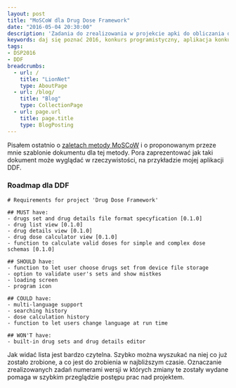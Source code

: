 ```yaml
---
layout: post
title: "MoSCoW dla Drug Dose Framework"
date: "2016-05-04 20:30:00"
description: 'Zadania do zrealizowania w projekcie apki do obliczania dawek leków'
keywords: daj się poznać 2016, konkurs programistyczny, aplikacja konkursowa, drug dose framework, aplikacja mobilna, pas pediatryczny, dawkowanie leków, ionic framework, metoda MoSCoW, zbieranie wymagań, analiza wymagań,  must have, should have, could have, wont have, minimum usable subset, markdown
tags:
- DSP2016
- DDF
breadcrumbs:
  - url: /
    title: "LionNet"
    type: AboutPage
  - url: /blog/
    title: "Blog"
    type: CollectionPage
  - url: page.url
    title: page.title
    type: BlogPosting
---
```


Pisałem ostatnio o [zaletach metody MoSCoW][1] i o proponowanym przeze mnie szablonie
dokumentu dla tej metody. Pora zaprezentować jak taki dokument może wyglądać w 
rzeczywistości, na przykładzie mojej aplikacji DDF.

### Roadmap dla DDF

    # Requirements for project 'Drug Dose Framework'

    ## MUST have:
    - drugs set and drug details file format specyfication [0.1.0]
    - drug list view [0.1.0]
    - drug details view [0.1.0]
    - drug dose calculator view [0.1.0]
    - function to calculate valid doses for simple and complex dose schemas [0.1.0]

    ## SHOULD have:
    - function to let user choose drugs set from device file storage
    - option to validate user's sets and show mistkes
    - loading screen
    - program icon

    ## COULD have:
    - multi-language support
    - searching history
    - dose calculation history
    - function to let users change language at run time

    ## WON'T have:
    - built-in drug sets and drug details editor

Jak widać lista jest bardzo czytelna. Szybko można wyszukać na niej co już zostało
zrobione, a co jest do zrobienia w najbliższym czasie. Oznaczanie zrealizowanych
zadań numerami wersji w których zmiany te zostały wydane pomaga w szybkim przeglądzie
postępu prac nad projektem.

[1]: /2016/04/29/podroz-na-wschod-roadmap-z-moscow.html

